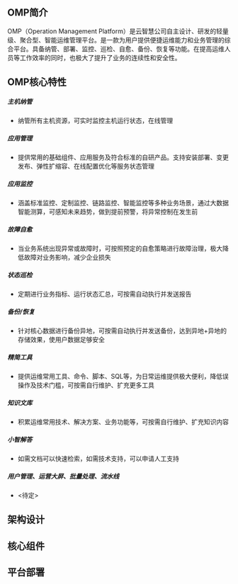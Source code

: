 ## OMP简介
OMP（Operation Management Platform）是云智慧公司自主设计、研发的轻量级、聚合型、智能运维管理平台。是一款为用户提供便捷运维能力和业务管理的综合平台。具备纳管、部署、监控、巡检、自愈、备份、恢复等功能。在提高运维人员等工作效率的同时，也极大了提升了业务的连续性和安全性。

## OMP核心特性
##### 主机纳管
- 纳管所有主机资源，可实时监控主机运行状态，在线管理
##### 应用管理
- 提供常用的基础组件、应用服务及符合标准的自研产品。支持安装部署、变更发布、弹性扩缩容、在线配置优化等服务状态管理
##### 应用监控
- 涵盖标准监控、定制监控、链路监控、智能监控等多种业务场景，通过大数据智能测算，可感知未来趋势，做到提前预警，将异常控制在发生前
##### 故障自愈
- 当业务系统出现异常或故障时，可按照预定的自愈策略进行故障治理，极大降低故障对业务影响，减少企业损失
##### 状态巡检
- 定期进行业务指标、运行状态汇总，可按需自动执行并发送报告 
##### 备份/恢复
- 针对核心数据进行备份异地，可按需自动执行并发送备份，达到异地+异地的存储效果，使用户数据足够安全
##### 精简工具
- 提供运维常用工具、命令、脚本、SQL等，为日常运维提供极大便利，降低误操作及技术门槛，可按需自行维护、扩充更多工具
##### 知识文库
- 积累运维常用技术、解决方案、业务功能等，可按需自行维护、扩充知识内容
##### 小智解答
- 如需文档可以快速检索，如需技术支持，可以申请人工支持
##### 用户管理、运营大屏、批量处理、流水线
- <待定>

## 架构设计

## 核心组件

## 平台部署

